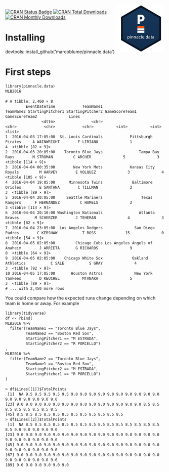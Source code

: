 <div style='position:relative;float:right;'><img src='r-pinnacle-data-sm.png'></div>

[![CRAN Status Badge](https://www.r-pkg.org/badges/version/pinnacle.data)](https://cran.r-project.org/package=pinnacle.data) [![CRAN Total Downloads](http://cranlogs.r-pkg.org/badges/grand-total/pinnacle.data)](https://cran.r-project.org/package=pinnacle.data) [![CRAN Monthly Downloads](http://cranlogs.r-pkg.org/badges/pinnacle.data)](https://cran.r-project.org/package=pinnacle.data)

# Installing
devtools::install_github('marcoblume/pinnacle.data')

# First steps

```{r}
library(pinnacle.data)
MLB2016

# A tibble: 2,460 × 8
         EventDateTime            TeamName1                     TeamName2 StartingPitcher1 StartingPitcher2 GameScoreTeam1 GameScoreTeam2              Lines
                <dttm>                <chr>                         <chr>            <chr>            <chr>          <int>          <int>             <list>
1  2016-04-03 17:05:00  St. Louis Cardinals            Pittsburgh Pirates     A WAINWRIGHT        F LIRIANO              1              4  <tibble [82 × 9]>
2  2016-04-03 20:05:00    Toronto Blue Jays                Tampa Bay Rays        M STROMAN         C ARCHER              5              3 <tibble [114 × 9]>
3  2016-04-04 00:35:00        New York Mets            Kansas City Royals         M HARVEY        E VOLQUEZ              3              4 <tibble [105 × 9]>
4  2016-04-04 19:05:00      Minnesota Twins             Baltimore Orioles        E SANTANA        C TILLMAN              2              3  <tibble [89 × 9]>
5  2016-04-04 20:05:00     Seattle Mariners                 Texas Rangers      F HERNANDEZ         C HAMELS              2              3 <tibble [114 × 9]>
6  2016-04-04 20:10:00 Washington Nationals                Atlanta Braves       M SCHERZER        J TEHERAN              4              3  <tibble [82 × 9]>
7  2016-04-04 23:05:00  Los Angeles Dodgers              San Diego Padres        C KERSHAW           T ROSS             15              0  <tibble [54 × 9]>
8  2016-04-05 02:05:00         Chicago Cubs Los Angeles Angels of Anaheim        J ARRIETA       G RICHARDS              9              0  <tibble [64 × 9]>
9  2016-04-05 02:05:00    Chicago White Sox             Oakland Athletics           C SALE           S GRAY              4              3  <tibble [92 × 9]>
10 2016-04-05 17:05:00       Houston Astros              New York Yankees        D KEUCHEL          MTANAKA              5              3  <tibble [89 × 9]>
# ... with 2,450 more rows
```

You could compare how the expected runs change depending on which team is home or away.
For example

```{r}
library(tidyverse)
df <- rbind(
MLB2016 %>% 
  filter(TeamName1 == "Toronto Blue Jays",
         TeamName2 == "Boston Red Sox",
         StartingPitcher1 == "M ESTRADA",
         StartingPitcher2 == "R PORCELLO")
,
MLB2016 %>% 
  filter(TeamName2 == "Toronto Blue Jays",
         TeamName1 == "Boston Red Sox",
         StartingPitcher2 == "M ESTRADA",
         StartingPitcher1 == "R PORCELLO")
)

> df$Lines[[1]]$TotalPoints
 [1]  NA 9.5 9.5 9.5 9.5 9.5 9.0 9.0 9.0 9.0 9.0 9.0 9.0 9.0 9.0 9.0 9.0 9.0 9.0 9.0 9.0 9.0
[23] 9.0 9.0 9.0 9.0 9.0 9.0 9.0 9.0 9.0 9.0 9.0 9.0 9.0 9.0 8.5 8.5 8.5 8.5 8.5 8.5 8.5 8.5
[45] 8.5 8.5 8.5 8.5 8.5 8.5 8.5 8.5 8.5 8.5 8.5 8.5
> df$Lines[[2]]$TotalPoints
 [1]  NA 8.5 8.5 8.5 8.5 8.5 8.5 8.5 8.5 8.5 8.5 8.5 8.5 8.5 8.5 8.5 8.5 9.0 9.0 9.0 9.0 9.0
[23] 9.0 9.0 9.0 9.0 9.0 9.0 9.0 9.0 9.0 9.0 9.0 9.0 9.0 9.0 9.0 9.0 9.0 9.0 9.0 9.0 9.0 9.0
[45] 9.0 9.0 9.0 9.0 9.0 9.0 9.0 9.0 9.0 9.0 9.0 9.0 9.0 9.0 9.0 9.0 9.0 9.0 9.0 9.0 9.0 9.0
[67] 9.0 9.0 9.0 9.0 9.0 9.0 9.0 9.0 9.0 9.0 9.0 9.0 9.0 9.0 9.0 9.0 9.0 9.0 9.0 9.0 9.0 9.0
[89] 9.0 9.0 9.0 9.0 9.0 9.0
```

